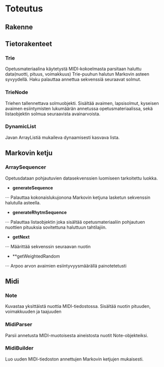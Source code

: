 # Toteutus

## Rakenne

## Tietorakenteet

### Trie

Opetusmateriaalina käytetystä MIDI-kokoelmasta parsitaan haluttu data(nuotti, pituus, voimakkuus) Trie-puuhun halutun Markovin asteen syvyydellä. Haku palauttaa annettua sekvenssiä seuraavat solmut.

### TrieNode

Triehen tallennettava solmuobjekti. Sisältää avaimen, lapsisolmut, kyseisen avaimen esiintymisten lukumäärän annetussa opetusmateriaalissa, sekä listaobjektin solmua seuraavista avainarvoista.

### DynamicList

Javan ArrayListiä mukaileva dynaamisesti kasvava lista.

## Markovin ketju

### ArraySequencer

Opetusdataan pohjautuvien datasekvenssien luomiseen tarkoitettu luokka.

- **generateSequence**

⋅⋅⋅ Palauttaa kokonaislukujonona Markovin ketjuna lasketun sekvenssin halutulla asteella.

- **generateRhytmSequence**

⋅⋅⋅ Palauttaa listaobjektin joka sisältää opetusmateriaaliin pohjautuen nuottien pituuksia sovitettuna haluttuun tahtilajiin.

- **getNext**

⋅⋅⋅ Määrittää sekvenssin seuraavan nuotin

- **getWeightedRandom

⋅⋅⋅ Arpoo arvon avaimien esiintyvyysmäärällä painotetetusti 

## Midi

### Note

Kuvastaa yksittäistä nuottia MIDI-tiedostossa. Sisältää nuotin pituuden, voimakkuuden ja taajuuden

### MidiParser

Parsii annetusta MIDI-muotoisesta aineistosta nuotit Note-objekteiksi.

### MidiBuilder

Luo uuden MIDI-tiedoston annettujen Markovin ketjujen mukaisesti.
